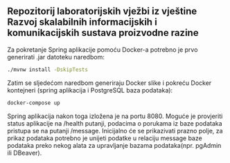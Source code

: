 ## Repozitorij laboratorijskih vježbi iz vještine Razvoj skalabilnih informacijskih i komunikacijskih sustava proizvodne razine


Za pokretanje Spring aplikacije pomoću Docker-a potrebno je prvo generirati .jar datoteku naredbom:

```bash
./mvnw install -DskipTests
```

Zatim se sljedećom naredbom generiraju Docker slike i pokreću Docker kontejneri (spring aplikacija i PostgreSQL baza podataka):

```bash
docker-compose up
```

Spring aplikacija nakon toga izložena je na portu 8080. Moguće je provjeriti status aplikacije na /health putanji, podacima o porukama iz baze podataka pristupa se
na putanji /message. Inicijalno će se prikazivati prazno polje, za prikaz podataka potrebno je unijeti podatke u relaciju message baze podataka preko nekog alata za
upravljanje bazama podataka(npr. pgAdmin ili DBeaver).
